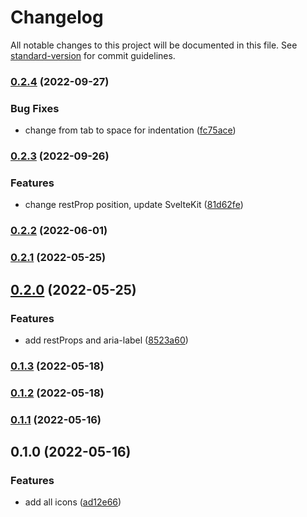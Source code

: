 # Changelog

All notable changes to this project will be documented in this file. See [standard-version](https://github.com/conventional-changelog/standard-version) for commit guidelines.

### [0.2.4](https://github.com/shinokada/svelte-awesome-icons/compare/v0.2.3...v0.2.4) (2022-09-27)


### Bug Fixes

* change from tab to space for indentation ([fc75ace](https://github.com/shinokada/svelte-awesome-icons/commit/fc75ace3c7cdd527cf6cb7b9f1faab02315a8fcf))

### [0.2.3](https://github.com/shinokada/svelte-awesome-icons/compare/v0.2.2...v0.2.3) (2022-09-26)

### Features

- change restProp position, update SvelteKit ([81d62fe](https://github.com/shinokada/svelte-awesome-icons/commit/81d62fe2eaffb0384b64866d32f82be7b2292ebb))

### [0.2.2](https://github.com/shinokada/svelte-awesome-icons/compare/v0.2.1...v0.2.2) (2022-06-01)

### [0.2.1](https://github.com/shinokada/svelte-awesome-icons/compare/v0.2.0...v0.2.1) (2022-05-25)

## [0.2.0](https://github.com/shinokada/svelte-awesome-icons/compare/v0.1.3...v0.2.0) (2022-05-25)

### Features

- add restProps and aria-label ([8523a60](https://github.com/shinokada/svelte-awesome-icons/commit/8523a60bb7f45b9f5ed4605ba873002afcf15bef))

### [0.1.3](https://github.com/shinokada/svelte-awesome-icons/compare/v0.1.2...v0.1.3) (2022-05-18)

### [0.1.2](https://github.com/shinokada/svelte-awesome-icons/compare/v0.1.1...v0.1.2) (2022-05-18)

### [0.1.1](https://github.com/shinokada/svelte-awesome-icons/compare/v0.1.0...v0.1.1) (2022-05-16)

## 0.1.0 (2022-05-16)

### Features

- add all icons ([ad12e66](https://github.com/shinokada/svelte-awesome-icons/commit/ad12e668f25718542cc01eec9c8d37de508bdccd))
